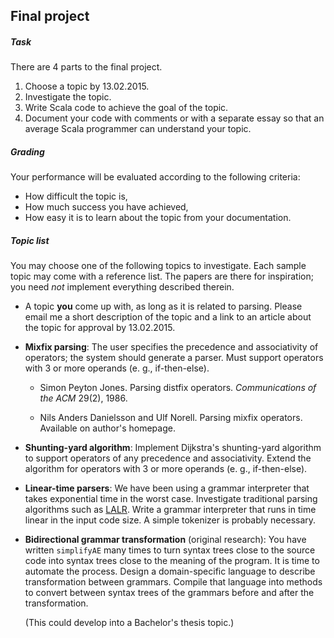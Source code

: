 [1]: http://en.wikipedia.org/wiki/LALR_parser

## Final project

##### Task

There are 4 parts to the final project.

1. Choose a topic by 13.02.2015.
2. Investigate the topic.
3. Write Scala code to achieve the goal of the topic.
4. Document your code with comments or with a separate essay
   so that an average Scala programmer can understand your
   topic.

##### Grading

Your performance will be evaluated according to the following
criteria:

* How difficult the topic is,
* How much success you have achieved,
* How easy it is to learn about the topic from your documentation.

##### Topic list

You may choose one of the following topics to investigate.
Each sample topic may come with a reference list. The papers
are there for inspiration; you need *not* implement everything
described therein.

* A topic **you** come up with, as long as it is related to parsing.
  Please email me a short description of the topic and a link
  to an article about the topic for approval by 13.02.2015.

* **Mixfix parsing**: The user specifies the precedence and
  associativity of operators; the system should generate
  a parser. Must support operators with 3 or more operands
  (e. g., if-then-else).

  - Simon Peyton Jones. Parsing distfix operators.
    *Communications of the ACM* 29(2), 1986.

  - Nils Anders Danielsson and Ulf Norell.
    Parsing mixfix operators.
    Available on author's homepage.

* **Shunting-yard algorithm**: Implement Dijkstra's shunting-yard
  algorithm to support operators of any precedence and associativity.
  Extend the algorithm for operators with 3 or more operands
  (e. g., if-then-else).

* **Linear-time parsers**: We have been using a grammar interpreter
  that takes exponential time in the worst case. Investigate
  traditional parsing algorithms such as [LALR][1]. Write
  a grammar interpreter that runs in time linear in the input
  code size. A simple tokenizer is probably necessary.

* **Bidirectional grammar transformation** (original research):
  You have written `simplifyAE` many times to turn syntax trees close
  to the source code into syntax trees close to the meaning
  of the program. It is time to automate the process. Design
  a domain-specific language to describe transformation between
  grammars. Compile that language into methods to convert between
  syntax trees of the grammars before and after the transformation.

  (This could develop into a Bachelor's thesis topic.)
